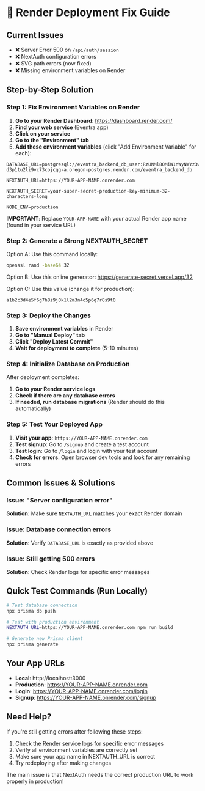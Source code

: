 # 🚀 Render Deployment Fix Guide

## Current Issues
- ❌ Server Error 500 on `/api/auth/session`
- ❌ NextAuth configuration errors
- ❌ SVG path errors (now fixed)
- ❌ Missing environment variables on Render

## Step-by-Step Solution

### Step 1: Fix Environment Variables on Render

1. **Go to your Render Dashboard**: https://dashboard.render.com/
2. **Find your web service** (Eventra app)
3. **Click on your service**
4. **Go to the "Environment" tab**
5. **Add these environment variables** (click "Add Environment Variable" for each):

```
DATABASE_URL=postgresql://eventra_backend_db_user:RzUNMl80MiW1nWyNWYz3wdFp5uxlE1rR@dpg-d3p1tu2li9vc73cojcqg-a.oregon-postgres.render.com/eventra_backend_db

NEXTAUTH_URL=https://YOUR-APP-NAME.onrender.com

NEXTAUTH_SECRET=your-super-secret-production-key-minimum-32-characters-long

NODE_ENV=production
```

**IMPORTANT**: Replace `YOUR-APP-NAME` with your actual Render app name (found in your service URL)

### Step 2: Generate a Strong NEXTAUTH_SECRET

Option A: Use this command locally:
```bash
openssl rand -base64 32
```

Option B: Use this online generator:
https://generate-secret.vercel.app/32

Option C: Use this value (change it for production):
```
a1b2c3d4e5f6g7h8i9j0k1l2m3n4o5p6q7r8s9t0
```

### Step 3: Deploy the Changes

1. **Save environment variables** in Render
2. **Go to "Manual Deploy" tab**
3. **Click "Deploy Latest Commit"**
4. **Wait for deployment to complete** (5-10 minutes)

### Step 4: Initialize Database on Production

After deployment completes:

1. **Go to your Render service logs**
2. **Check if there are any database errors**
3. **If needed, run database migrations** (Render should do this automatically)

### Step 5: Test Your Deployed App

1. **Visit your app**: `https://YOUR-APP-NAME.onrender.com`
2. **Test signup**: Go to `/signup` and create a test account
3. **Test login**: Go to `/login` and login with your test account
4. **Check for errors**: Open browser dev tools and look for any remaining errors

## Common Issues & Solutions

### Issue: "Server configuration error"
**Solution**: Make sure `NEXTAUTH_URL` matches your exact Render domain

### Issue: Database connection errors
**Solution**: Verify `DATABASE_URL` is exactly as provided above

### Issue: Still getting 500 errors
**Solution**: Check Render logs for specific error messages

## Quick Test Commands (Run Locally)

```bash
# Test database connection
npx prisma db push

# Test with production environment
NEXTAUTH_URL=https://YOUR-APP-NAME.onrender.com npm run build

# Generate new Prisma client
npx prisma generate
```

## Your App URLs

- **Local**: http://localhost:3000
- **Production**: https://YOUR-APP-NAME.onrender.com
- **Login**: https://YOUR-APP-NAME.onrender.com/login
- **Signup**: https://YOUR-APP-NAME.onrender.com/signup

## Need Help?

If you're still getting errors after following these steps:

1. Check the Render service logs for specific error messages
2. Verify all environment variables are correctly set
3. Make sure your app name in NEXTAUTH_URL is correct
4. Try redeploying after making changes

The main issue is that NextAuth needs the correct production URL to work properly in production!